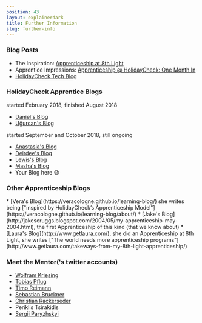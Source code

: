 ```yaml
---
position: 43
layout: explainerdark
title: Further Information
slug: further-info
---
```


<h3>Blog Posts</h3>

* The Inspiration: [Apprenticeship at 8th Light](http://techblog.holidaycheck.com/post/2017/10/05/apprenticeship-at-8thlight)
* Apprentice Impressions: [Apprenticeship @ HolidayCheck: One Month In](http://techblog.holidaycheck.com/post/2018/02/16/apprenticeship-one-month-after)
* [HolidayCheck Tech Blog](http://techblog.holidaycheck.com)

<h3>HolidayCheck Apprentice Blogs</h3>

started February 2018, finished August 2018
* [Daniel's Blog](https://www.dabolivar.com)
* [Uğurcan's Blog](https://www.sengitu.com/)

started September and October 2018, still ongoing
* [Anastasia's Blog](https://ciatastrophe.netlify.com/)
* [Deirdee's Blog](https://dbringas.netlify.com/)
* [Lewis's Blog](https://lewis-coleman-blog.netlify.com/)
* [Masha's Blog](https://mashareko.tk/)
* Your Blog here 😃

<h3>Other Apprenticeship Blogs</h3>
* [Vera's Blog](https://veracologne.github.io/learning-blog/)
  she writes being ["inspired by HolidayCheck’s Apprenticeship Model"](https://veracologne.github.io/learning-blog/about/)
* [Jake's Blog](http://jakescruggs.blogspot.com/2004/05/my-apprenticeship-may-2004.html), the first
  Apprenticeship of this kind (that we know about)
* [Laura's Blog](http://www.getlaura.com/), she did an Apprenticeship at 8th Light,
  she writes ["The world needs more apprenticeship programs"](http://www.getlaura.com/takeways-from-my-8th-light-apprenticeship/)

<h3>Meet the Mentor('s twitter accounts)</h3>

* [Wolfram Kriesing](https://twitter.com/wolframkriesing)
* [Tobias Pflug](https://twitter.com/tpflug)
* [Timo Reimann](https://twitter.com/timoreimann)
* [Sebastian Bruckner](https://twitter.com/sebbruck)
* [Christian Rackerseder](https://twitter.com/CallistoShip)
* Periklis Tsirakidis
* [Sergii Paryzhskyi](https://github.com/HeeL)

